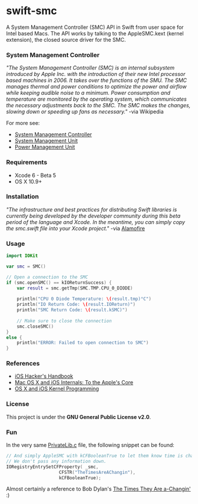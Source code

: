 swift-smc
=========

A System Management Controller (SMC) API in Swift from user space for Intel
based Macs. The API works by talking to the AppleSMC.kext (kernel
extension), the closed source driver for the SMC.


### System Management Controller

_"The System Management Controller (SMC) is an internal subsystem introduced by
Apple Inc. with the introduction of their new Intel processor based machines
in 2006. It takes over the functions of the SMU. The SMC manages thermal and
power conditions to optimize the power and airflow while keeping audible noise
to a minimum. Power consumption and temperature are monitored by the operating
system, which communicates the necessary adjustments back to the SMC. The SMC
makes the changes, slowing down or speeding up fans as necessary."_
-via Wikipedia

For more see:

- [System Management Controller](http://en.wikipedia.org/wiki/System_Management_Controller)
- [System Management Unit](http://en.wikipedia.org/wiki/System_Management_Unit)
- [Power Management Unit](http://en.wikipedia.org/wiki/Power_Management_Unit)


### Requirements

- Xcode 6 - Beta 5
- OS X 10.9+


### Installation

_"The infrastructure and best practices for distributing Swift libraries is
currently being developed by the developer community during this beta period of
the language and Xcode. In the meantime, you can simply copy the smc.swift file
into your Xcode project."_
-via [Alamofire](https://github.com/Alamofire/Alamofire)


### Usage

```swift
import IOKit

var smc = SMC()

// Open a connection to the SMC
if (smc.openSMC() == kIOReturnSuccess) {
    var result = smc.getTmp(SMC.TMP.CPU_0_DIODE)
    
    println("CPU 0 Diode Temperature: \(result.tmp)°C")
    println("IO Return Code: \(result.IOReturn)")
    println("SMC Return Code: \(result.kSMC)")
    
    // Make sure to close the connection
    smc.closeSMC()
}
else {
    println("ERROR: Failed to open connection to SMC")
}
```


### References

- [iOS Hacker's Handbook](http://ca.wiley.com/WileyCDA/WileyTitle/productCd-1118204123.html)
- [Mac OS X and iOS Internals: To the Apple's Core](http://ca.wiley.com/WileyCDA/WileyTitle/productCd-1118057651.html)
- [OS X and iOS Kernel Programming](http://www.apress.com/9781430235361-4892)


### License

This project is under the **GNU General Public License v2.0**.


### Fun

In the very same
[PrivateLib.c](https://www.opensource.apple.com/source/PowerManagement/PowerManagement-211/pmconfigd/PrivateLib.c)
file, the following snippet can be found:

```c
// And simply AppleSMC with kCFBooleanTrue to let them know time is changed.
// We don't pass any information down.
IORegistryEntrySetCFProperty( _smc,
                    CFSTR("TheTimesAreAChangin"),
                    kCFBooleanTrue);
```

Almost certainly a reference to Bob Dylan's
<a href="http://en.wikipedia.org/wiki/The_Times_They_Are_a-Changin%27_(song)">The Times They Are a-Changin'</a>
:)
